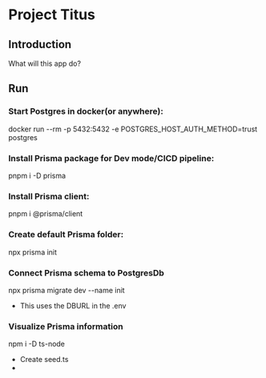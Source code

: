 # Project Titus

## Introduction

What will this app do?

## Run

### Start Postgres in docker(or anywhere):

docker run --rm -p 5432:5432 -e POSTGRES_HOST_AUTH_METHOD=trust postgres


### Install Prisma package for Dev mode/CICD pipeline:

pnpm i -D prisma


### Install Prisma client:

pnpm i @prisma/client


### Create default Prisma folder:

npx prisma init


### Connect Prisma schema to PostgresDb

npx prisma migrate dev --name init

- This uses the DBURL in the .env


### Visualize Prisma information

npm i -D ts-node

- Create seed.ts
- 